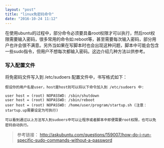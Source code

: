 ```yaml
---
layout: "post"
title: "linux免密码命令"
date: "2016-10-24 11:12"
---
```


在使用ubuntu的过程中，部分命令必须要具备root权限才可以执行，然后root权限需要输入密码，很多常用的命令如:reboot等，甚至需要每次输入密码，部分用户也许会很不满意。另外当如果在写脚本时也会出现这种问题，脚本中可能会包含一些sudo指令，但用户不想每次都输入密码。这边介绍几种方法以供参考。

<!-- more -->


### 写入配置文件

将免密码文件写入到 /etc/sudoers 配置文件中，书写格式如下：

```
假设你的用户名是user，host是host则可以将以下命令加入到 /etc/sudoers 中:

user host = (root) NOPASSWD: /sbin/shutdown
user host = (root) NOPASSWD: /sbin/reboot
user host = (root) NOPASSWD: /home/user/program/startup.sh (注意：startup.up需要设定为可执行)

可以看到通过以上方法写入到sudoers中可以让程序或者脚本中即便需要root权限，也可以免密码自动执行。

```





> 参考链接：
> http://askubuntu.com/questions/159007/how-do-i-run-specific-sudo-commands-without-a-password
> 
